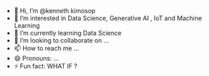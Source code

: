 - 👋 Hi, I’m @kenneth kimosop
- 👀 I’m interested in Data Science, Generative AI , IoT  and Machine Learning
- 🌱 I’m currently learning Data Science
- 💞️ I’m looking to collaborate on ...
- 📫 How to reach me ...
- 😄 Pronouns: ...
- ⚡ Fun fact: WHAT IF ?

<!---
kennethkimosop/kennethkimosop is a ✨ special ✨ repository because its `README.md` (this file) appears on your GitHub profile.
You can click the Preview link to take a look at your changes.
--->
